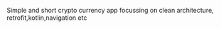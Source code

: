 Simple and short crypto currency app focussing on clean architecture, retrofit,kotlin,navigation etc
